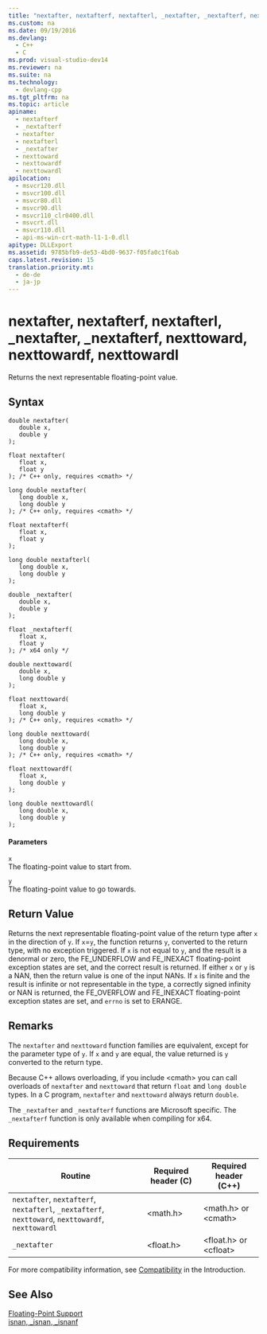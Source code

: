 ```yaml
---
title: "nextafter, nextafterf, nextafterl, _nextafter, _nextafterf, nexttoward, nexttowardf, nexttowardl"
ms.custom: na
ms.date: 09/19/2016
ms.devlang: 
  - C++
  - C
ms.prod: visual-studio-dev14
ms.reviewer: na
ms.suite: na
ms.technology: 
  - devlang-cpp
ms.tgt_pltfrm: na
ms.topic: article
apiname: 
  - nextafterf
  - _nextafterf
  - nextafter
  - nextafterl
  - _nextafter
  - nexttoward
  - nexttowardf
  - nexttowardl
apilocation: 
  - msvcr120.dll
  - msvcr100.dll
  - msvcr80.dll
  - msvcr90.dll
  - msvcr110_clr0400.dll
  - msvcrt.dll
  - msvcr110.dll
  - api-ms-win-crt-math-l1-1-0.dll
apitype: DLLExport
ms.assetid: 9785bfb9-de53-4bd0-9637-f05fa0c1f6ab
caps.latest.revision: 15
translation.priority.mt: 
  - de-de
  - ja-jp
---
```

# nextafter, nextafterf, nextafterl, _nextafter, _nextafterf, nexttoward, nexttowardf, nexttowardl
Returns the next representable floating-point value.  
  
## Syntax  
  
```  
double nextafter(  
   double x,  
   double y   
);  
  
float nextafter(  
   float x,  
   float y   
); /* C++ only, requires <cmath> */  
  
long double nextafter(  
   long double x,  
   long double y   
); /* C++ only, requires <cmath> */  
  
float nextafterf(  
   float x,  
   float y   
);   
  
long double nextafterl(  
   long double x,  
   long double y   
);  
  
double _nextafter(  
   double x,  
   double y   
);  
  
float _nextafterf(  
   float x,  
   float y   
); /* x64 only */  
  
double nexttoward(  
   double x,  
   long double y   
);  
  
float nexttoward(  
   float x,  
   long double y   
); /* C++ only, requires <cmath> */  
  
long double nexttoward(  
   long double x,  
   long double y   
); /* C++ only, requires <cmath> */  
  
float nexttowardf(  
   float x,  
   long double y   
);   
  
long double nexttowardl(  
   long double x,  
   long double y   
);  
```  
  
#### Parameters  
 `x`  
 The floating-point value to start from.  
  
 `y`  
 The floating-point value to go towards.  
  
## Return Value  
 Returns the next representable floating-point value of the return type after `x` in the direction of `y`. If `x`=`y`, the function returns `y`, converted to the return type, with no exception triggered. If `x` is not equal to `y`, and the result is a denormal or zero, the FE_UNDERFLOW and FE_INEXACT floating-point exception states are set, and the correct result is returned. If either `x` or `y` is a NAN, then the return value is one of the input NANs. If `x` is finite and the result is infinite or not representable in the type, a correctly signed infinity or NAN is returned, the FE_OVERFLOW and FE_INEXACT floating-point exception states are set, and `errno` is set to ERANGE.  
  
## Remarks  
 The `nextafter` and `nexttoward` function families are equivalent, except for the parameter type of `y`. If `x` and `y` are equal, the value returned is `y` converted to the return type.  
  
 Because C++ allows overloading, if you include <cmath\> you can call overloads of `nextafter` and `nexttoward` that return `float` and `long double` types. In a C program, `nextafter` and `nexttoward` always return `double`.  
  
 The `_nextafter` and `_nextafterf` functions are Microsoft specific. The `_nextafterf` function is only available when compiling for x64.  
  
## Requirements  
  
|Routine|Required header (C)|Required header (C++)|  
|-------------|---------------------------|-------------------------------|  
|`nextafter`, `nextafterf`, `nextafterl`, `_nextafterf`, `nexttoward`, `nexttowardf`, `nexttowardl`|<math.h>|<math.h> or <cmath\>|  
|`_nextafter`|<float.h>|<float.h> or <cfloat\>|  
  
 For more compatibility information, see [Compatibility](../vs140/Compatibility.md) in the Introduction.  
  
## See Also  
 [Floating-Point Support](../vs140/Floating-Point-Support.md)   
 [isnan, _isnan, _isnanf](../vs140/isnan--_isnan--_isnanf.md)